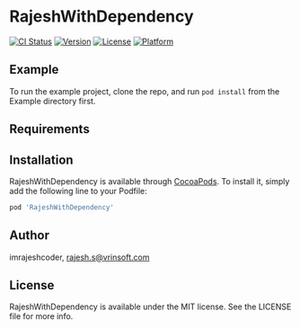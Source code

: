 # RajeshWithDependency

[![CI Status](https://img.shields.io/travis/imrajeshcoder/RajeshWithDependency.svg?style=flat)](https://travis-ci.org/imrajeshcoder/RajeshWithDependency)
[![Version](https://img.shields.io/cocoapods/v/RajeshWithDependency.svg?style=flat)](https://cocoapods.org/pods/RajeshWithDependency)
[![License](https://img.shields.io/cocoapods/l/RajeshWithDependency.svg?style=flat)](https://cocoapods.org/pods/RajeshWithDependency)
[![Platform](https://img.shields.io/cocoapods/p/RajeshWithDependency.svg?style=flat)](https://cocoapods.org/pods/RajeshWithDependency)

## Example

To run the example project, clone the repo, and run `pod install` from the Example directory first.

## Requirements

## Installation

RajeshWithDependency is available through [CocoaPods](https://cocoapods.org). To install
it, simply add the following line to your Podfile:

```ruby
pod 'RajeshWithDependency'
```

## Author

imrajeshcoder, rajesh.s@vrinsoft.com

## License

RajeshWithDependency is available under the MIT license. See the LICENSE file for more info.
